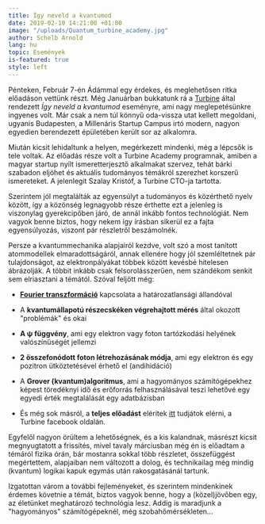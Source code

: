 ```yaml
---
title: Így neveld a kvantumod
date: 2019-02-10 14:21:00 +01:00
image: "/uploads/Quantum_turbine_academy.jpg"
author: Schelb Arnold
lang: hu
topic: Események
is-featured: true
style: left
---
```


Pénteken, Február 7-én Ádámmal egy érdekes, és meglehetősen ritka előadáson vettünk részt. Még Januárban bukkatunk rá a [Turbine](https://turbine.ai) által rendezett _Így neveld a kvantumod_ eseményre, ami nagy meglepetésünkre ingyenes volt. Már csak a nem túl könnyű oda-vissza utat kellett megoldani, ugyanis Budapesten, a Millenáris Startup Campus irtó modern, nagyon egyedien berendezett épületében került sor az alkalomra.

Miután kicsit lehidaltunk a helyen, megérkezett mindenki, még a lépcsők is tele voltak. Az előadás része volt a Turbine Academy programnak, amiben a magyar startup nyílt ismeretterjesztő alkalmakat szervez, tehát bárki szabadon eljöhet és aktuális tudományos témákról szerezhet korszerű ismereteket. A jelenlegit Szalay Kristóf, a Turbine CTO-ja tartotta.

Szerintem jól megtalálták az egyensúlyt a tudományos és közérthető nyelv között, így a közönség legnagyobb része érthette ezt a jelenleg is viszonylag gyerekcipőben járó, de annál inkább fontos technológiát. Nem vagyok benne biztos, hogy nekem így írásban sikerül ez a fajta egyensúlyozás, viszont pár részletről beszámolnék.

Persze a kvantummechanika alapjairól kezdve, volt szó a most tanított atommodellek elmaradottságáról, annak ellenére hogy jól szemléltetnek pár tulajdonságot, az elektronpályákat többek között kevésbé hitelesen ábrázolják. A többit inkább csak felsorolásszerűen, nem szándékom senkit sem elriasztani a témától. Szóval feljött még:

- **[Fourier transzformáció](https://www.youtube.com/watch?v=spUNpyF58BY)** kapcsolata a határozatlansági állandóval

- A **kvantumállapotú részecskéken végrehajtott mérés** által okozott "problémák" és okai

- **A ψ függvény**, ami egy elektron vagy foton tartózkodási helyének valószínűségét jellemzi

- **2 összefonódott foton létrehozásának módja**, ami egy elektron és egy pozitron ütköztetésével érhető el (andihidáció)

- A **Grover (kvantum)algoritmus**, ami a hagyományos számítógépekhez képest töredéknyi idő és erőforrás felhasználásával teszi lehetővé egy egyedi érték megtalálását egy adatbázisban

- És még sok másról, a **teljes előadást** eléritek [itt](https://www.facebook.com/TurbineAI/videos/846935512304692/) tudjátok elérni, a Turbine facebook oldalán.

Egyfelől nagyon örültem a lehetőségnek, és a kis kalandnak, másrészt kicsit megnyugtatott a frissítés, mivel tavaly márciusban még én is előadtam a témáról fizika órán, bár mostanra sokkal több részletet, összefüggést megértettem, alapjaiban nem változott a dolog, és technikailag még mindig (kvantum) logikai kapuk egymás után rakosgatásánál tartunk.

Izgatottan várom a további fejleményeket, és szerintem mindenkinek érdemes követnie a témát, biztos vagyok benne, hogy a (közel)jövőben egy, az életünket meghatározó technológia lesz. Addig is maradjunk a "hagyományos" számítógépeknél, még szobahőmérsékleten...